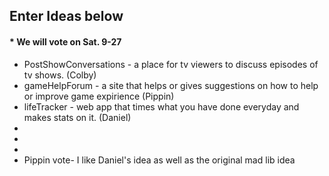 ## Enter Ideas below
#### * We will vote on Sat. 9-27


- PostShowConversations - a place for tv viewers to discuss episodes of tv shows. (Colby)
- gameHelpForum - a site that helps or gives suggestions on how to help or improve game expirience (Pippin)
- lifeTracker - web app that times what you have done everyday and makes stats on it. (Daniel)
-  
- 
- 
- Pippin vote-  I like Daniel's idea as well as the original mad lib idea

